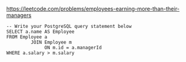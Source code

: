https://leetcode.com/problems/employees-earning-more-than-their-managers

```postgresql
-- Write your PostgreSQL query statement below
SELECT a.name AS Employee
FROM Employee a
         JOIN Employee m
              ON m.id = a.managerId
WHERE a.salary > m.salary
```